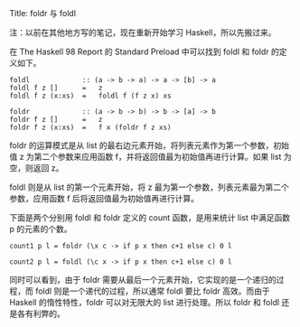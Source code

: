Title: foldr 与 foldl

注：以前在其他地方写的笔记，现在重新开始学习 Haskell，所以先搬过来。

在 The Haskell 98 Report 的 Standard Preload 中可以找到 foldl 和 foldr 的定义如下。 

    foldl             :: (a -> b -> a) -> a -> [b] -> a
    foldl f z []      =   z
    foldl f z (x:xs)  =   foldl f (f z x) xs

    foldr             :: (a -> b -> b) -> b -> [a] -> b
    foldr f z []      =   z
    foldr f z (x:xs)  =   f x (foldr f z xs)

foldr 的运算模式是从 list 的最右边元素开始，将列表元素作为第一个参数，初始值 z 为第二个参数来应用函数 f，并将返回值最为初始值再进行计算。如果 list 为空，则返回 z。

foldl 则是从 list 的第一个元素开始，将 z 最为第一个参数，列表元素最为第二个参数，应用函数 f 后将返回值最为初始值再进行计算。

下面是两个分别用 foldl 和 foldr 定义的 count 函数，是用来统计 list 中满足函数 p 的元素的个数。

    count1 p l = foldr (\x c -> if p x then c+1 else c) 0 l

    count2 p l = foldl (\c x -> if p x then c+1 else c) 0 l

同时可以看到，由于 foldr 需要从最后一个元素开始，它实现的是一个递归的过程，而 foldl 则是一个递代的过程，所以通常 foldl 要比 foldr 高效。而由于 Haskell 的惰性特性，foldr 可以对无限大的 list 进行处理。所以 foldr 和 foldl 还是各有利弊的。
